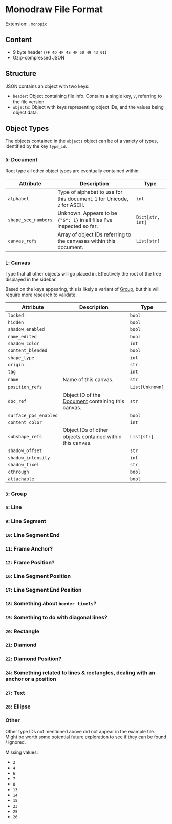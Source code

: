 # Monodraw File Format

Extension: `.monopic`

## Content

- 9 byte header (`FF 4D 4F 4E 4F 50 49 43 01`)
- Gzip-compressed JSON

## Structure

JSON contains an object with two keys:

- `header`: Object containing file info. Contains a single key, `v`, referring to the file version
- `objects`: Object with keys representing object IDs, and the values being object data.

## Object Types

The objects contained in the `objects` object can be of a variety of types, identified by the key `type_id`.

### `0`: Document

Root type all other object types are eventually contained within.

| Attribute           | Description                                                                | Type             |
|---------------------|----------------------------------------------------------------------------|------------------|
| `alphabet`          | Type of alphabet to use for this document. `1` for Unicode, `2` for ASCII. | `int`            |
| `shape_seq_numbers` | Unknown. Appears to be `{"6": 1}` in all files I've inspected so far.      | `Dict[str, int]` |
| `canvas_refs`       | Array of object IDs referring to the canvases within this document.        | `List[str]`      |

### `1`: Canvas

Type that all other objects will go placed in. Effectively the root of the tree displayed in the sidebar.

Based on the keys appearing, this is likely a variant of [Group](#3-group), but this will require more research to
validate.

| Attribute             | Description                                                      | Type            |
|-----------------------|------------------------------------------------------------------|-----------------|
| `locked`              |                                                                  | `bool`          |
| `hidden`              |                                                                  | `bool`          |
| `shadow_enabled`      |                                                                  | `bool`          |
| `name_edited`         |                                                                  | `bool`          |
| `shadow_color`        |                                                                  | `int`           |
| `content_blended`     |                                                                  | `bool`          |
| `shape_type`          |                                                                  | `int`           |
| `origin`              |                                                                  | `str`           |
| `tag`                 |                                                                  | `int`           |
| `name`                | Name of this canvas.                                             | `str`           |
| `position_refs`       |                                                                  | `List[Unknown]` |
| `doc_ref`             | Object ID of the [Document](#0-document) containing this canvas. | `str`           |
| `surface_pos_enabled` |                                                                  | `bool`          |
| `content_color`       |                                                                  | `int`           |
| `subshape_refs`       | Object IDs of other objects contained within this canvas.        | `List[str]`     |
| `shadow_offset`       |                                                                  | `str`           |
| `shadow_intensity`    |                                                                  | `int`           |
| `shadow_tixel`        |                                                                  | `str`           |
| `cthrough`            |                                                                  | `bool`          |
| `attachable`          |                                                                  | `bool`          |

### `3`: Group

### `5`: Line

### `9`: Line Segment

### `10`: Line Segment End

### `11`: Frame Anchor?

### `12`: Frame Position?

### `16`: Line Segment Position

### `17`: Line Segment End Position

### `18`: Something about `border tixels`?

### `19`: Something to do with diagonal lines?

### `20`: Rectangle

### `21`: Diamond

### `22`: Diamond Position?

### `24`: Something related to lines & rectangles, dealing with an anchor or a position

### `27`: Text

### `28`: Ellipse

### Other

Other type IDs not mentioned above did not appear in the example file. Might be worth some potential future exploration
to see if they can be found / ignored.

Missing values:

- `2`
- `4`
- `6`
- `7`
- `8`
- `13`
- `14`
- `15`
- `23`
- `25`
- `26`